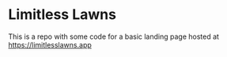 # Limitless Lawns
This is a repo with some code for a basic landing page hosted at https://limitlesslawns.app